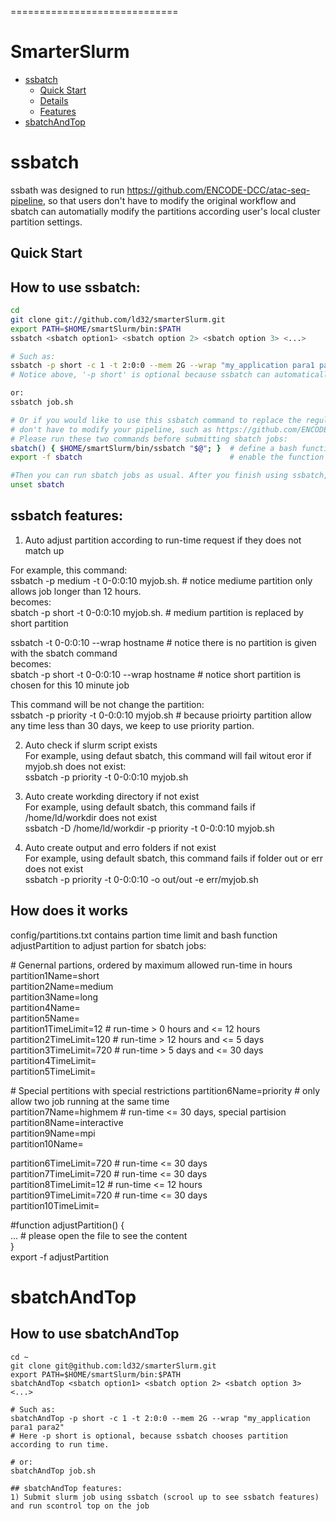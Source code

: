 =============================
# SmarterSlurm

- [ssbatch](#ssbatch)
    - [Quick Start](#quick_start)
    - [Details]($details) 
    - [Features](#features)
- [sbatchAndTop](#sbatchAndTop)


# ssbatch
ssbath was designed to run https://github.com/ENCODE-DCC/atac-seq-pipeline, so that users don't have to modify the original workflow and sbatch can automatially modify the partitions according user's local cluster partition settings. 

## Quick Start

## How to use ssbatch:
``` bash
cd  
git clone git://github.com/ld32/smarterSlurm.git  
export PATH=$HOME/smartSlurm/bin:$PATH  
ssbatch <sbatch option1> <sbatch option 2> <sbatch option 3> <...>

# Such as:     
ssbatch -p short -c 1 -t 2:0:0 --mem 2G --wrap "my_application para1 para2"
# Notice above, '-p short' is optional because ssbatch can automatically choose partition according to run time.   

or:     
ssbatch job.sh

# Or if you would like to use this ssbatch command to replace the regular sbatch command (so that you 
# don't have to modify your pipeline, such as https://github.com/ENCODE-DCC/atac-seq-pipeline). 
# Please run these two commands before submitting sbatch jobs:
sbatch() { $HOME/smartSlurm/bin/ssbatch "$@"; }  # define a bash function called sbatch   
export -f sbatch                                 # enable the function it    

#Then you can run sbatch jobs as usual. After you finish using ssbatch, run this command to disable it:    
unset sbatch
```

## ssbatch features:
1) Auto adjust partition according to run-time request if they does not match up

For example, this command:  
ssbatch -p medium -t 0-0:0:10 myjob.sh.     # notice mediume partition only allows job longer than 12 hours.    
becomes:    
sbatch -p short -t 0-0:0:10 myjob.sh.       # medium partition is replaced by short partition

ssbatch -t 0-0:0:10 --wrap hostname         # notice there is no partition is given with the sbatch command  
becomes:    
sbatch -p short -t 0-0:0:10 --wrap hostname # notice short partition is chosen for this 10 minute job

This command will be not change the partition:   
ssbatch -p priority -t 0-0:0:10 myjob.sh    # because prioirty partition allow any time less than 30 days, we keep to use priority partion. 

2) Auto check if slurm script exists    
For example, using defaut sbatch, this command will fail witout eror if myjob.sh does not exist:    
ssbatch -p priority -t 0-0:0:10 myjob.sh 

3) Auto create workding directory if not exist  
For example, using default sbatch, this command fails if /home/ld/workdir does not exist    
ssbatch -D /home/ld/workdir -p priority -t 0-0:0:10 myjob.sh 

3) Auto create output and erro folders if not exist     
For example, using default sbatch, this command fails if folder out or err does not exist       
ssbatch -p priority -t 0-0:0:10 -o out/out -e err/myjob.sh 

## How does it works
config/partitions.txt contains partion time limit and bash function adjustPartition to adjust partion for sbatch jobs: 

\# Genernal partions, ordered by maximum allowed run-time in hours 
partition1Name=short   
partition2Name=medium  
partition3Name=long        
partition4Name=      
partition5Name=     
partition1TimeLimit=12  # run-time > 0 hours and <= 12 hours    
partition2TimeLimit=120 # run-time > 12 hours and <= 5 days     
partition3TimeLimit=720 # run-time > 5 days and <= 30 days  
partition4TimeLimit=    
partition5TimeLimit=    

\# Special pertitions with special restrictions
partition6Name=priority    # only allow two job running at the same time        
partition7Name=highmem     # run-time <= 30 days, special partision     
partition8Name=interactive      
partition9Name=mpi      
partition10Name=        

partition6TimeLimit=720 # run-time <= 30 days   
partition7TimeLimit=720 # run-time <= 30 days   
partition8TimeLimit=12  # run-time <= 12 hours      
partition9TimeLimit=720 # run-time <= 30 days       
partition10TimeLimit=       

\#function 
adjustPartition() {         
    ... # please open the file to see the content         
}       
export -f adjustPartition    

# sbatchAndTop
## How to use sbatchAndTop
```
cd ~    
git clone git@github.com:ld32/smarterSlurm.git  
export PATH=$HOME/smartSlurm/bin:$PATH    
sbatchAndTop <sbatch option1> <sbatch option 2> <sbatch option 3> <...> 

# Such as:    
sbatchAndTop -p short -c 1 -t 2:0:0 --mem 2G --wrap "my_application para1 para2" 
# Here -p short is optional, because ssbatch chooses partition according to run time.  

# or:     
sbatchAndTop job.sh 

## sbatchAndTop features:
1) Submit slurm job using ssbatch (scrool up to see ssbatch features) and run scontrol top on the job
